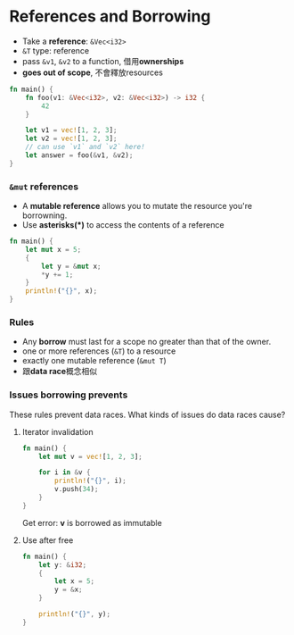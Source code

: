 # References and Borrowing

- Take a **reference**: ```&Vec<i32>```
- ```&T``` type: reference
- pass ```&v1```, ```&v2``` to a function, 借用**ownerships**
- **goes out of scope**, 不會釋放resources

```rust
fn main() {
    fn foo(v1: &Vec<i32>, v2: &Vec<i32>) -> i32 {
        42
    }

    let v1 = vec![1, 2, 3];
    let v2 = vec![1, 2, 3];
    // can use `v1` and `v2` here! 
    let answer = foo(&v1, &v2);
}
```

### ```&mut``` references
- A **mutable reference** allows you to mutate the resource you're borrowning.
- Use **asterisks(*)** to access the contents of a reference

```rust
fn main() {
    let mut x = 5;
    {
        let y = &mut x;
        *y += 1;
    }
    println!("{}", x);
}
```

### Rules
- Any **borrow** must last for a scope no greater than that of the owner.
- one or more references (```&T```) to a resource
- exactly one mutable reference (```&mut T```)
- 跟**data race**概念相似

### Issues borrowing prevents
These rules prevent data races. What kinds of issues do data races cause?

1. Iterator invalidation
    ```rust
    fn main() {
        let mut v = vec![1, 2, 3];

        for i in &v {
            println!("{}", i);
            v.push(34);
        }
    }
    ```
    Get error: **v** is borrowed as immutable

2. Use after free
    ```rust
    fn main() {
        let y: &i32;
        {
            let x = 5;
            y = &x;
        }

        println!("{}", y);
    }
    ```
